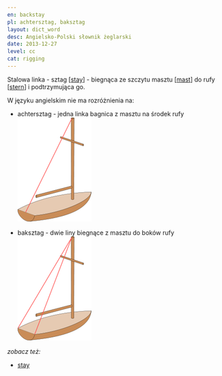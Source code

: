 ```yaml
---
en: backstay 
pl: achtersztag, baksztag
layout: dict_word
desc: Angielsko-Polski słownik żeglarski
date: 2013-12-27
level: cc
cat: rigging
---
```


Stalowa linka - sztag [[stay](/dict/stay.html)] - biegnąca ze szczytu masztu [[mast](/dict/mast.html)] 
do rufy [[stern](/dict/stern.html)] i podtrzymująca go.

W języku angielskim nie ma rozróżnienia na:

* achtersztag - jedna linka bagnica z masztu na środek rufy
![backstay](/img/dict/backstay.png)

* baksztag - dwie liny biegnące z masztu do boków rufy
![running backstay](/img/dict/running_backstay.png)


*zobacz też:*

* [stay](/dict/stay.html)

